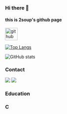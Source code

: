 ### Hi there 👋
#### this is 2soup's github page



[<img src='https://cdn.jsdelivr.net/npm/simple-icons@3.0.1/icons/github.svg' alt='github' height='40'>](https://github.com/2soup)  

[![Top Langs](https://github-readme-stats.vercel.app/api/top-langs/?username=2soup)](https://github.com/anuraghazra/github-readme-stats)

![GitHub stats](https://github-readme-stats.vercel.app/api?username=2soup&show_icons=true)  

### Contact
<a href="https://2soup.tistory.com/" target="_blank"><img src="https://img.shields.io/badge/Tistory-000000?style=for-the-plastic&logo=tistory&logoColor=FFFFFF"/></a>
<a href="_blank" target="_blank"><img src="https://img.shields.io/badge/2soupsoup@gmail.com-EA4335?style=for-the-plastic&logo=Gmail&logoColor=FFFFFF"/></a>

### Education


### C


<!--
**2soup/2soup** is a ✨ _special_ ✨ repository because its `README.md` (this file) appears on your GitHub profile.

Here are some ideas to get you started:

- 🔭 I’m currently working on ...
- 🌱 I’m currently learning ...
- 👯 I’m looking to collaborate on ...
- 🤔 I’m looking for help with ...
- 💬 Ask me about ...
- 📫 How to reach me: ...
- 😄 Pronouns: ...
- ⚡ Fun fact: ...
-->
